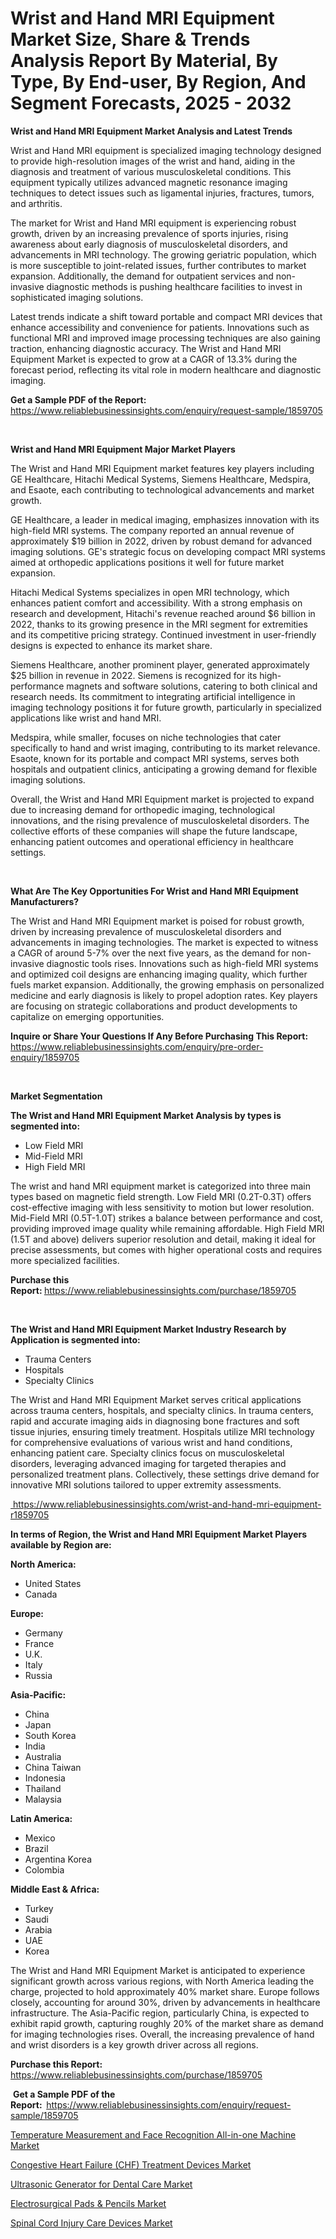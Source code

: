 <p><h1>Wrist and Hand MRI Equipment Market Size, Share & Trends Analysis Report By Material, By Type, By End-user, By Region, And Segment Forecasts, 2025 - 2032</h1></p><p><strong>Wrist and Hand MRI Equipment Market Analysis and Latest Trends</strong></p>
<p><p>Wrist and Hand MRI equipment is specialized imaging technology designed to provide high-resolution images of the wrist and hand, aiding in the diagnosis and treatment of various musculoskeletal conditions. This equipment typically utilizes advanced magnetic resonance imaging techniques to detect issues such as ligamental injuries, fractures, tumors, and arthritis.</p><p>The market for Wrist and Hand MRI equipment is experiencing robust growth, driven by an increasing prevalence of sports injuries, rising awareness about early diagnosis of musculoskeletal disorders, and advancements in MRI technology. The growing geriatric population, which is more susceptible to joint-related issues, further contributes to market expansion. Additionally, the demand for outpatient services and non-invasive diagnostic methods is pushing healthcare facilities to invest in sophisticated imaging solutions.</p><p>Latest trends indicate a shift toward portable and compact MRI devices that enhance accessibility and convenience for patients. Innovations such as functional MRI and improved image processing techniques are also gaining traction, enhancing diagnostic accuracy. The Wrist and Hand MRI Equipment Market is expected to grow at a CAGR of 13.3% during the forecast period, reflecting its vital role in modern healthcare and diagnostic imaging.</p></p>
<p><strong>Get a Sample PDF of the Report:&nbsp;</strong> <a href="https://www.reliablebusinessinsights.com/enquiry/request-sample/1859705?utm_campaign=57&utm_medium=2&utm_source=Github&utm_content=ia&utm_term=05032025&utm_id=wrist-and-hand-mri-equipment">https://www.reliablebusinessinsights.com/enquiry/request-sample/1859705</a></p>
<p>&nbsp;</p>
<p><strong>Wrist and Hand MRI Equipment Major Market Players</strong></p>
<p><p>The Wrist and Hand MRI Equipment market features key players including GE Healthcare, Hitachi Medical Systems, Siemens Healthcare, Medspira, and Esaote, each contributing to technological advancements and market growth.</p><p>GE Healthcare, a leader in medical imaging, emphasizes innovation with its high-field MRI systems. The company reported an annual revenue of approximately $19 billion in 2022, driven by robust demand for advanced imaging solutions. GE's strategic focus on developing compact MRI systems aimed at orthopedic applications positions it well for future market expansion.</p><p>Hitachi Medical Systems specializes in open MRI technology, which enhances patient comfort and accessibility. With a strong emphasis on research and development, Hitachi's revenue reached around $6 billion in 2022, thanks to its growing presence in the MRI segment for extremities and its competitive pricing strategy. Continued investment in user-friendly designs is expected to enhance its market share.</p><p>Siemens Healthcare, another prominent player, generated approximately $25 billion in revenue in 2022. Siemens is recognized for its high-performance magnets and software solutions, catering to both clinical and research needs. Its commitment to integrating artificial intelligence in imaging technology positions it for future growth, particularly in specialized applications like wrist and hand MRI.</p><p>Medspira, while smaller, focuses on niche technologies that cater specifically to hand and wrist imaging, contributing to its market relevance. Esaote, known for its portable and compact MRI systems, serves both hospitals and outpatient clinics, anticipating a growing demand for flexible imaging solutions.</p><p>Overall, the Wrist and Hand MRI Equipment market is projected to expand due to increasing demand for orthopedic imaging, technological innovations, and the rising prevalence of musculoskeletal disorders. The collective efforts of these companies will shape the future landscape, enhancing patient outcomes and operational efficiency in healthcare settings.</p></p>
<p>&nbsp;</p>
<p><strong>What Are The Key Opportunities For Wrist and Hand MRI Equipment Manufacturers?</strong></p>
<p><p>The Wrist and Hand MRI Equipment market is poised for robust growth, driven by increasing prevalence of musculoskeletal disorders and advancements in imaging technologies. The market is expected to witness a CAGR of around 5-7% over the next five years, as the demand for non-invasive diagnostic tools rises. Innovations such as high-field MRI systems and optimized coil designs are enhancing imaging quality, which further fuels market expansion. Additionally, the growing emphasis on personalized medicine and early diagnosis is likely to propel adoption rates. Key players are focusing on strategic collaborations and product developments to capitalize on emerging opportunities.</p></p>
<p><strong>Inquire or Share Your Questions If Any Before Purchasing This Report:</strong> <a href="https://www.reliablebusinessinsights.com/enquiry/pre-order-enquiry/1859705?utm_campaign=57&utm_medium=2&utm_source=Github&utm_content=ia&utm_term=05032025&utm_id=wrist-and-hand-mri-equipment">https://www.reliablebusinessinsights.com/enquiry/pre-order-enquiry/1859705</a></p>
<p>&nbsp;</p>
<p><strong>Market Segmentation</strong></p>
<p><strong>The Wrist and Hand MRI Equipment Market Analysis by types is segmented into:</strong></p>
<p><ul><li>Low Field MRI</li><li>Mid-Field MRI</li><li>High Field MRI</li></ul></p>
<p><p>The wrist and hand MRI equipment market is categorized into three main types based on magnetic field strength. Low Field MRI (0.2T-0.3T) offers cost-effective imaging with less sensitivity to motion but lower resolution. Mid-Field MRI (0.5T-1.0T) strikes a balance between performance and cost, providing improved image quality while remaining affordable. High Field MRI (1.5T and above) delivers superior resolution and detail, making it ideal for precise assessments, but comes with higher operational costs and requires more specialized facilities.</p></p>
<p><strong>Purchase this Report:&nbsp;</strong><a href="https://www.reliablebusinessinsights.com/purchase/1859705?utm_campaign=57&utm_medium=2&utm_source=Github&utm_content=ia&utm_term=05032025&utm_id=wrist-and-hand-mri-equipment">https://www.reliablebusinessinsights.com/purchase/1859705</a></p>
<p>&nbsp;</p>
<p><strong>The Wrist and Hand MRI Equipment Market Industry Research by Application is segmented into:</strong></p>
<p><ul><li>Trauma Centers</li><li>Hospitals</li><li>Specialty Clinics</li></ul></p>
<p><p>The Wrist and Hand MRI Equipment Market serves critical applications across trauma centers, hospitals, and specialty clinics. In trauma centers, rapid and accurate imaging aids in diagnosing bone fractures and soft tissue injuries, ensuring timely treatment. Hospitals utilize MRI technology for comprehensive evaluations of various wrist and hand conditions, enhancing patient care. Specialty clinics focus on musculoskeletal disorders, leveraging advanced imaging for targeted therapies and personalized treatment plans. Collectively, these settings drive demand for innovative MRI solutions tailored to upper extremity assessments.</p></p>
<p><a href="https://www.reliablebusinessinsights.com/wrist-and-hand-mri-equipment-r1859705?utm_campaign=57&utm_medium=2&utm_source=Github&utm_content=ia&utm_term=05032025&utm_id=wrist-and-hand-mri-equipment">&nbsp;https://www.reliablebusinessinsights.com/wrist-and-hand-mri-equipment-r1859705</a></p>
<p><strong>In terms of Region, the Wrist and Hand MRI Equipment Market Players available by Region are:</strong></p>
<p>
    <p> <strong> North America: </strong>
        <ul>
            <li>United States</li>
            <li>Canada</li>
        </ul>
        </p> 
    <p> <strong> Europe: </strong>
        <ul>
            <li>Germany</li>
            <li>France</li>
            <li>U.K.</li>
            <li>Italy</li>
            <li>Russia</li>
        </ul>
        </p> 
    <p> <strong> Asia-Pacific: </strong>
        <ul>
            <li>China</li>
            <li>Japan</li>
            <li>South Korea</li>
            <li>India</li>
            <li>Australia</li>
            <li>China Taiwan</li>
            <li>Indonesia</li>
            <li>Thailand</li>
            <li>Malaysia</li>
        </ul>
        </p> 
    <p> <strong> Latin America: </strong>
        <ul>
            <li>Mexico</li>
            <li>Brazil</li>
            <li>Argentina Korea</li>
            <li>Colombia</li>
        </ul>
        </p> 
    <p> <strong> Middle East & Africa: </strong>
        <ul>
            <li>Turkey</li>
            <li>Saudi</li>
            <li>Arabia</li>
            <li>UAE</li>
            <li>Korea</li>
        </ul>
    </p>
    </p>
<p><p>The Wrist and Hand MRI Equipment Market is anticipated to experience significant growth across various regions, with North America leading the charge, projected to hold approximately 40% market share. Europe follows closely, accounting for around 30%, driven by advancements in healthcare infrastructure. The Asia-Pacific region, particularly China, is expected to exhibit rapid growth, capturing roughly 20% of the market share as demand for imaging technologies rises. Overall, the increasing prevalence of hand and wrist disorders is a key growth driver across all regions.</p></p>
<p><strong>Purchase this Report: </strong><a href="https://www.reliablebusinessinsights.com/purchase/1859705?utm_campaign=57&utm_medium=2&utm_source=Github&utm_content=ia&utm_term=05032025&utm_id=wrist-and-hand-mri-equipment">https://www.reliablebusinessinsights.com/purchase/1859705</a></p>
<p>&nbsp;<strong>Get a Sample PDF of the Report:&nbsp;&nbsp;</strong><a href="https://www.reliablebusinessinsights.com/enquiry/request-sample/1859705?utm_campaign=57&utm_medium=2&utm_source=Github&utm_content=ia&utm_term=05032025&utm_id=wrist-and-hand-mri-equipment">https://www.reliablebusinessinsights.com/enquiry/request-sample/1859705</a></p>
<p><strong></strong></p>
<p><p><a href="https://github.com/pllahoithana9/Market-Research-Report-List-1/blob/main/temperature-measurement-and-face-recognition-all-in-one-machine-market.md?utm_campaign=57&utm_medium=2&utm_source=Github&utm_content=ia&utm_term=05032025&utm_id=wrist-and-hand-mri-equipment">Temperature Measurement and Face Recognition All-in-one Machine Market</a></p><p><a href="https://github.com/houltngake/Market-Research-Report-List-1/blob/main/congestive-heart-failure-chf-treatment-devices-market.md?utm_campaign=57&utm_medium=2&utm_source=Github&utm_content=ia&utm_term=05032025&utm_id=wrist-and-hand-mri-equipment">Congestive Heart Failure (CHF) Treatment Devices Market</a></p><p><a href="https://github.com/lenjakam/Market-Research-Report-List-1/blob/main/ultrasonic-generator-for-dental-care-market.md?utm_campaign=57&utm_medium=2&utm_source=Github&utm_content=ia&utm_term=05032025&utm_id=wrist-and-hand-mri-equipment">Ultrasonic Generator for Dental Care Market</a></p><p><a href="https://github.com/quiraytaibat/Market-Research-Report-List-1/blob/main/electrosurgical-pads-pencils-market.md?utm_campaign=57&utm_medium=2&utm_source=Github&utm_content=ia&utm_term=05032025&utm_id=wrist-and-hand-mri-equipment">Electrosurgical Pads & Pencils Market</a></p><p><a href="https://github.com/direepittr/Market-Research-Report-List-1/blob/main/spinal-cord-injury-care-devices-market.md?utm_campaign=57&utm_medium=2&utm_source=Github&utm_content=ia&utm_term=05032025&utm_id=wrist-and-hand-mri-equipment">Spinal Cord Injury Care Devices Market</a></p></p>